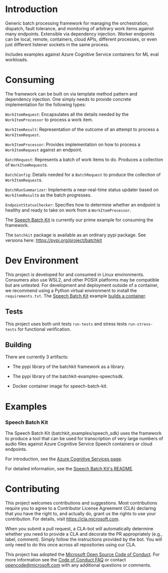 # Introduction

Generic batch processing framework for managing the orchestration, dispatch, fault tolerance, and monitoring of 
arbitrary work items against many endpoints. Extensible via dependency injection. Worker endpoints can be local,
remote, containers, cloud APIs, different processes, or even just different listener sockets in the same process.

Includes examples against Azure Cognitive Service containers for ML eval workloads.

# Consuming

The framework can be built on via template method pattern and dependency injection. One simply needs to provide concrete implementation for the following types:

`WorkItemRequest`: Encapsulates all the details needed by the `WorkItemProcessor` to process a work item.

`WorkItemResult`: Representation of the outcome of an attempt to process a `WorkItemRequest`.

`WorkItemProcessor`: Provides implementation on how to process a `WorkItemRequest` against an endpoint.

`BatchRequest`: Represents a batch of work items to do. Produces a collection of `WorkItemRequest`s.

`BatchConfig`: Details needed for a `BatchRequest` to produce the collection of `WorkItemRequest`s.

`BatchRunSummarizer`: Implements a near-real-time status updater based on `WorkItemResult`s as the batch progresses.

`EndpointStatusChecker`: Specifies how to determine whether an endpoint is healthy and ready to take on work from a `WorkItemProcessor`.


The [Speech Batch Kit](https://github.com/microsoft/batch-processing-kit/blob/master/batchkit_examples/speech_sdk/README.md) is currently our prime example for consuming the framework.

The `batchkit` package is available as an ordinary pypi package. See versions here: https://pypi.org/project/batchkit

# Dev Environment

This project is developed for and consumed in Linux environments. Consumers also use WSL2, and other POSIX platforms may be compatible but are untested. For development and deployment outside of a container, we recommend using a Python virtual environment to install the `requirements.txt`. The [Speech Batch Kit](https://github.com/microsoft/batch-processing-kit/blob/master/batchkit_examples/speech_sdk/README.md) example [builds a container](https://github.com/microsoft/batch-processing-kit/blob/master/batchkit_examples/speech_sdk/build-docker).

## Tests

This project uses both unit tests `run-tests` and stress tests `run-stress-tests` for functional verification.

## Building

There are currently 3 artifacts:

- The pypi library of the batchkit framework as a library.


- The pypi library of the batchkit-examples-speechsdk.
- Docker container image for speech-batch-kit.


# Examples

### Speech Batch Kit
The Speech Batch Kit (batchkit_examples/speech_sdk) uses the framework to produce a tool that can be used for
transcription of very large numbers of audio files against Azure Cognitive Service Speech containers or cloud endpoints.

For introduction, see the [Azure Cognitive Services page](https://docs.microsoft.com/azure/cognitive-services/speech-service/speech-container-batch-processing).

For detailed information, see the [Speech Batch Kit's README](https://github.com/microsoft/batch-processing-kit/blob/master/batchkit_examples/speech_sdk/README.md).

# Contributing

This project welcomes contributions and suggestions. Most contributions require you to
agree to a Contributor License Agreement (CLA) declaring that you have the right to,
and actually do, grant us the rights to use your contribution. For details, visit
https://cla.microsoft.com.

When you submit a pull request, a CLA-bot will automatically determine whether you need
to provide a CLA and decorate the PR appropriately (e.g., label, comment). Simply follow the
instructions provided by the bot. You will only need to do this once across all repositories using our CLA.

This project has adopted the [Microsoft Open Source Code of Conduct](https://opensource.microsoft.com/codeofconduct/).
For more information see the [Code of Conduct FAQ](https://opensource.microsoft.com/codeofconduct/faq/)
or contact [opencode@microsoft.com](mailto:opencode@microsoft.com) with any additional questions or comments.
